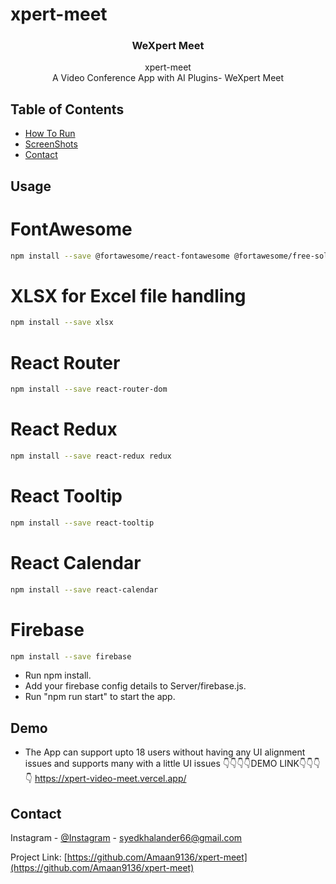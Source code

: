 # xpert-meet

<p align="center"> 
  <h3 align="center">WeXpert Meet </h3>

  <p align="center">
    xpert-meet
    <br />  
     A Video Conference App with AI Plugins- WeXpert Meet
    <br />
  </p>
</p>

<!-- TABLE OF CONTENTS -->

## Table of Contents

- [How To Run](#usage)
- [ScreenShots](#demo)
- [Contact](#contact)

<!-- tutorial -->

<!-- Prerequisites -->

## Usage
<!-- install dependencies -->
# FontAwesome
```bash
npm install --save @fortawesome/react-fontawesome @fortawesome/free-solid-svg-icons
```

# XLSX for Excel file handling
```bash
npm install --save xlsx
```

# React Router
```bash
npm install --save react-router-dom
```

# React Redux
```bash
npm install --save react-redux redux
```

# React Tooltip
```bash
npm install --save react-tooltip
```

# React Calendar
```bash
npm install --save react-calendar
```

# Firebase
```bash
npm install --save firebase
```

<!-- run below commands -->
- Run npm install.
- Add your firebase config details to Server/firebase.js.
- Run "npm run start" to start the app.

<!-- Demo -->

## Demo

- The App can support upto 18 users without having any UI alignment issues and supports many with a little UI issues
👇👇👇👇DEMO LINK👇👇👇👇
https://xpert-video-meet.vercel.app/

<!-- CONTACT -->

## Contact

Instagram - [@Instagram](https://www.instagram.com/amaan.m.k/) - syedkhalander66@gmail.com 

Project Link: [https://github.com/Amaan9136/xpert-meet](https://github.com/Amaan9136/xpert-meet)
